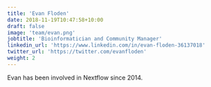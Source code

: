 ```yaml
---
title: 'Evan Floden'
date: 2018-11-19T10:47:58+10:00
draft: false
image: 'team/evan.png'
jobtitle: 'Bioinformatician and Community Manager'
linkedin_url: 'https://www.linkedin.com/in/evan-floden-36137018'
twitter_url: 'https://twitter.com/evanfloden'
weight: 2
---
```


Evan has been involved in Nextflow since 2014.
